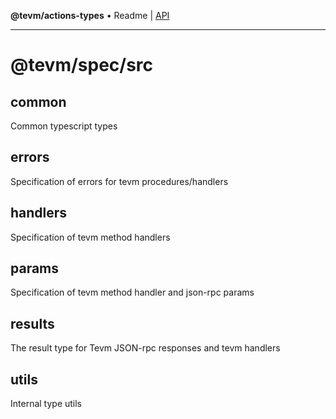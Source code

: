 **@tevm/actions-types** • Readme \| [API](globals.md)

***

# @tevm/spec/src

## common

Common typescript types

## errors

Specification of errors for tevm procedures/handlers

## handlers

Specification of tevm method handlers

## params

Specification of tevm method handler and json-rpc params

## results

The result type for Tevm JSON-rpc responses and tevm handlers

## utils

Internal type utils
